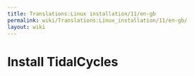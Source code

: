 ```yaml
---
title: Translations:Linux installation/11/en-gb
permalink: wiki/Translations:Linux_installation/11/en-gb/
layout: wiki
---
```


# Install TidalCycles
